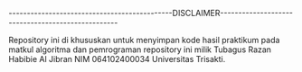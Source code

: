 ---------------------------------------------DISCLAIMER--------------------------------------------------

Repository ini di khususkan untuk menyimpan kode hasil praktikum pada matkul algoritma dan pemrograman 
repository ini milik Tubagus Razan Habibie Al Jibran NIM 064102400034 Universitas Trisakti.
